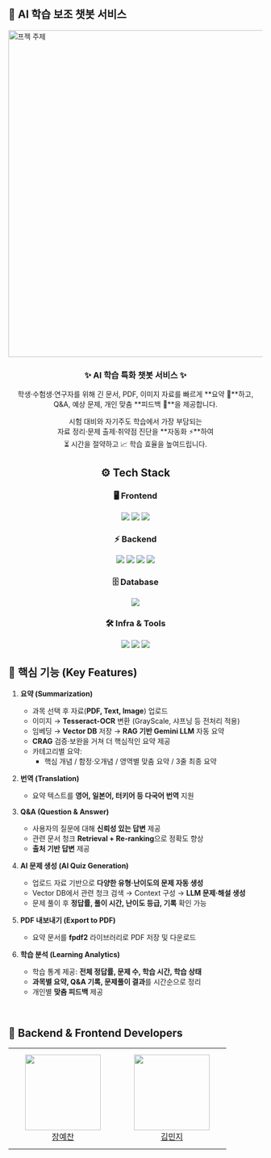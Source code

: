 ## 🤖 AI 학습 보조 챗봇 서비스

<img width="1152" height="648" alt="프젝 주제" src="https://github.com/user-attachments/assets/028c3f80-2e64-418e-af89-2f14f51c4d10" />
<div align="center">

### ✨ AI 학습 특화 챗봇 서비스 ✨

학생·수험생·연구자를 위해 긴 문서, PDF, 이미지 자료를 빠르게 **요약 📄**하고,  
Q&A, 예상 문제, 개인 맞춤 **피드백 🎯**을 제공합니다.  

시험 대비와 자기주도 학습에서 가장 부담되는  
자료 정리·문제 출제·취약점 진단을 **자동화 ⚡**하여  
⏳ 시간을 절약하고 📈 학습 효율을 높여드립니다.  

</div>

<div align="center">

## ⚙️ Tech Stack

### 🖥️ Frontend  
<img src="https://img.shields.io/badge/React-61DAFB?style=for-the-badge&logo=react&logoColor=black"> 
<img src="https://img.shields.io/badge/TypeScript-3178C6?style=for-the-badge&logo=typescript&logoColor=white"> 
<img src="https://img.shields.io/badge/Vite-646CFF?style=for-the-badge&logo=vite&logoColor=white">  

### ⚡ Backend  
<img src="https://img.shields.io/badge/FastAPI-009688?style=for-the-badge&logo=fastapi&logoColor=white"> 
<img src="https://img.shields.io/badge/FastAPI Users-009688?style=for-the-badge&logo=fastapi&logoColor=white"> 
<img src="https://img.shields.io/badge/Pydantic v2-E92063?style=for-the-badge&logo=pydantic&logoColor=white"> 
<img src="https://img.shields.io/badge/Uvicorn-4B8BBE?style=for-the-badge&logo=python&logoColor=white">  

### 🗄️ Database  
<img src="https://img.shields.io/badge/MySQL-4479A1?style=for-the-badge&logo=mysql&logoColor=white">  

### 🛠️ Infra & Tools  
<img src="https://img.shields.io/badge/Docker-2496ED?style=for-the-badge&logo=docker&logoColor=white"> 
<img src="https://img.shields.io/badge/GitHub-181717?style=for-the-badge&logo=github&logoColor=white"> 
<img src="https://img.shields.io/badge/Swagger-85EA2D?style=for-the-badge&logo=swagger&logoColor=black">  

</div>


## 🚀 핵심 기능 (Key Features)

1. **요약 (Summarization)**  
   - 과목 선택 후 자료(**PDF, Text, Image**) 업로드  
   - 이미지 → **Tesseract-OCR** 변환 (GrayScale, 샤프닝 등 전처리 적용)  
   - 임베딩 → **Vector DB** 저장 → **RAG 기반 Gemini LLM** 자동 요약  
   - **CRAG** 검증·보완을 거쳐 더 핵심적인 요약 제공  
   - 카테고리별 요약:  
     - 핵심 개념 / 함정·오개념 / 영역별 맞춤 요약 / 3줄 최종 요약  

2. **번역 (Translation)**  
   - 요약 텍스트를 **영어, 일본어, 터키어 등 다국어 번역** 지원  

3. **Q&A (Question & Answer)**  
   - 사용자의 질문에 대해 **신뢰성 있는 답변** 제공  
   - 관련 문서 청크 **Retrieval + Re-ranking**으로 정확도 향상  
   - **출처 기반 답변** 제공  

4. **AI 문제 생성 (AI Quiz Generation)**  
   - 업로드 자료 기반으로 **다양한 유형·난이도의 문제 자동 생성**  
   - Vector DB에서 관련 청크 검색 → Context 구성 → **LLM 문제·해설 생성**  
   - 문제 풀이 후 **정답률, 풀이 시간, 난이도 등급, 기록** 확인 가능  

5. **PDF 내보내기 (Export to PDF)**  
   - 요약 문서를 **fpdf2** 라이브러리로 PDF 저장 및 다운로드  

6. **학습 분석 (Learning Analytics)**  
   - 학습 통계 제공: **전체 정답률, 문제 수, 학습 시간, 학습 상태**  
   - **과목별 요약, Q&A 기록, 문제풀이 결과**를 시간순으로 정리  
   - 개인별 **맞춤 피드백** 제공
  
&nbsp;
## 👤 Backend & Frontend Developers

<table>
    <tr height="200px">
      <td align="center" width="200px">
            <a href="https://github.com/paul0755">
                <img height="150px" width="150px" src="https://avatars.githubusercontent.com/paul0755"/>
            </a>
            <br />
            <a href="https://github.com/paul0755">장예찬</a>
        </td>
        <td align="center" width="200px">
            <a href="https://github.com/minjikimkim2222">
                <img height="150px" width="150px" src="https://avatars.githubusercontent.com/minjikimkim2222"/>
            </a>
            <br />
            <a href="https://github.com/minjikimkim2222">김민지</a>
        </td>
    </tr>
</table>
